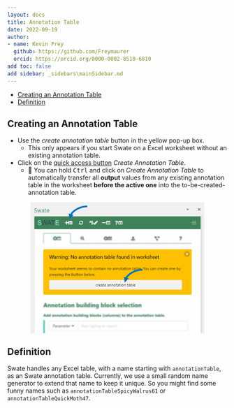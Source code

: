 ```yaml
---
layout: docs
title: Annotation Table
date: 2022-09-19
author: 
- name: Kevin Frey
  github: https://github.com/Freymaurer
  orcid: https://orcid.org/0000-0002-8510-6810
add toc: false
add sidebar: _sidebars\mainSidebar.md
---
```


- [Creating an Annotation Table](#creating-an-annotation-table)
- [Definition](#definition)

## Creating an Annotation Table

- Use the *create annotation table* button in the yellow pop-up box.
    - This only appears if you start Swate on a Excel worksheet without an existing annotation table.
- Click on the <a href="./../img/Swate-Overlay-Exp.jpg" target="_blank">quick access button</a> *Create Annotation Table*.
    - 👀 You can hold <kbd>Ctrl</kbd> and click on *Create Annotation Table* to automatically transfer all **output** values from any existing annotation table in the worksheet **before the active one** into the to-be-created-annotation table.

<p style="display: flex; justify-content: center">
<img src="./../img/Swate-CreateAnnotationTable-Exp.jpg?v28.01.202" style="height: 300px">
</p>

## Definition

Swate handles any Excel table, with a name starting with `annotationTable`, as an Swate annotation table. Currently, we use a small random name generator to extend that name to keep it unique. So you might find some funny names such as `annotationTableSpicyWalrus61` or `annotationTableQuickMoth47`.

